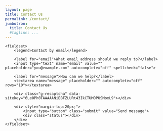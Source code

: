 ```yaml
---
layout: page
title: Contact Us
permalink: /contact/
jumbotron: 
  title: Contact Us
  #tagline: ...
---
```


<form id="frmContact" class="cerb-form" action="javascript:;" method="POST" onsubmit="return false;">
	<input type="hidden" name="g-recaptcha-response" value="">
	
	<fieldset>
		<legend>Contact by email</legend>
	
		<label for="email">What email address should we reply to?</label>
		<input type="text" name="email" value="" placeholder="you@example.com" autocomplete="off" spellcheck="false">
	
		<label for="message">How can we help?</label>
		<textarea name="message" placeholder="" autocomplete="off" rows="10"></textarea>
		
		<div class="g-recaptcha" data-sitekey="6LeOPh0TAAAAANiEBFZLURt43IkCTUMOPUSMoxL9"></div>
		
		<div style="margin-top:20px;">
			<input type="button" class="submit" value="Send message">
			<div class="status"></div>
		</div>
	</fieldset>
</form>

<script src='https://www.google.com/recaptcha/api.js'></script>

<script type="text/javascript">
$(function() {
	var $frm = $('#frmContact');
	
	$frm.find('input.submit').click(function() {
		// [TODO] Spinner
		
		// Captcha
		$frm.find('input:hidden[name=g-recaptcha-response]').val(grecaptcha.getResponse());
		
		$.ajax({
			method: 'POST',
			url: 'https://cerb.official.support/forms/cloud/contact',
			crossDomain: true,
			dataType: 'json',
			data: $frm.serialize(),
			success: function(res) {
				if(res && res.error) {
					grecaptcha.reset();
					
					var $warn = $('<div class="warning"/>').text(res.error);
					$frm.find('div.status').html($warn);
					return;
				}
				
				if(res && res.success) {
					var $status = $('<div class="status"/>');
					var $success = $('<div class="success"/>').text(res.success).appendTo($status);
					$frm.css('border','0').html('').append($status);
				}
			},
			error: function(e) {
				grecaptcha.reset();
				
				var $warn = $('<div class="error"/>').text("An unexpected error occurred. Please try again later.");
				$frm.find('div.status').html($warn);
				return;
			}
		})
	});
});
</script>